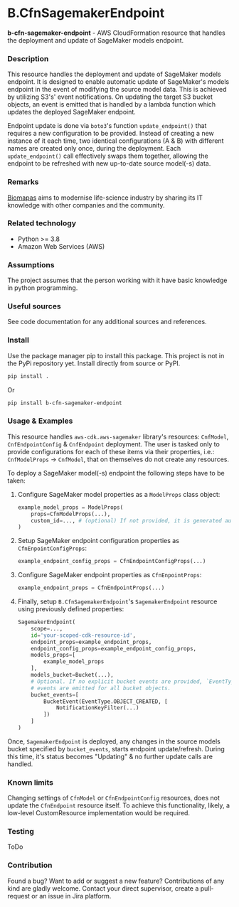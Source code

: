 # B.CfnSagemakerEndpoint

**b-cfn-sagemaker-endpoint** - AWS CloudFormation resource that handles the deployment and update of 
SageMaker models endpoint.

### Description

This resource handles the deployment and update of SageMaker models endpoint. It is designed to 
enable automatic update of SageMaker's models endpoint in the event of modifying the source model data. 
This is achieved by utilizing S3's' event notifications. On updating the target S3 bucket objects, 
an event is emitted that is handled by a lambda function which updates the deployed SageMaker endpoint.

Endpoint update is done via `boto3`'s function `update_endpoint()` that requires a new 
configuration to be provided. Instead of creating a new instance of it each time, two identical 
configurations (A & B) with different names are created only once, during the deployment. Each 
`update_endpoint()` call effectively swaps them together, allowing the endpoint to be refreshed with new 
up-to-date source model(-s) data.

### Remarks

[Biomapas](https://biomapas.com) aims to modernise life-science
industry by sharing its IT knowledge with other companies and
the community.

### Related technology

- Python >= 3.8
- Amazon Web Services (AWS)

### Assumptions

The project assumes that the person working with it have basic knowledge in python
programming.

### Useful sources

See code documentation for any additional sources and references.

### Install

Use the package manager pip to install this package. This project is not in the PyPi
repository yet. Install directly from source or PyPI.

```bash
pip install .
```

Or

```bash
pip install b-cfn-sagemaker-endpoint
```

### Usage & Examples

This resource handles ``aws-cdk.aws-sagemaker`` library's resources: ``CnfModel``, ``CnfEndpointConfig`` & 
``CnfEndpoint`` deployment. The user is tasked only to provide configurations for each of these items via their 
properties, i.e.: ``CnfModelProps`` -> ``CnfModel``, that on themselves do not create any resources.

To deploy a SageMaker model(-s) endpoint the following steps have to be taken:

1. Configure SageMaker model properties as a ``ModelProps`` class object:
    ```python
    example_model_props = ModelProps(
        props=CfnModelProps(...),
        custom_id=..., # (optional) If not provided, it is generated automatically.
    )
    ```
2. Setup SageMaker endpoint configuration properties as ``CfnEnpointConfigProps``:
    ```python
    example_endpoint_config_props = CfnEndpointConfigProps(...)
    ```
3. Configure SageMaker endpoint properties as ``CfnEnpointProps``:
    ```python
    example_endpoint_props = CfnEndpointProps(...)
    ```
4. Finally, setup ``B.CfnSagemakerEndpoint``'s ``SagemakerEndpoint`` resource using previously defined 
   properties:
    ```python
    SagemakerEndpoint(
        scope=...,
        id='your-scoped-cdk-resource-id',
        endpoint_props=example_endpoint_props,
        endpoint_config_props=example_endpoint_config_props,
        models_props=[
            example_model_props
        ],
        models_bucket=Bucket(...),
        # Optional. If no explicit bucket events are provided, `EventType.OBJECT_CREATED` 
        # events are emitted for all bucket objects.
        bucket_events=[
            BucketEvent(EventType.OBJECT_CREATED, [
                NotificationKeyFilter(...)
            ])
        ]
    )
    ```
    
Once, ``SagemakerEndpoint`` is deployed, any changes in the source models bucket specified by 
``bucket_events``, starts endpoint update/refresh. During this time, it's status becomes "Updating" 
& no further update calls are handled.

### Known limits

Changing settings of ``CfnModel`` or ``CfnEndpointConfig`` resources, does not update the ``CfnEndpoint`` 
resource itself. To achieve this functionality, likely, a low-level CustomResource implementation would be 
required.

### Testing

ToDo

### Contribution

Found a bug? Want to add or suggest a new feature? Contributions of any kind are gladly
welcome. Contact your direct supervisor, create a pull-request or an issue in Jira platform.
